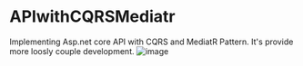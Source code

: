 # APIwithCQRSMediatr
Implementing Asp.net core API with CQRS and MediatR Pattern. It's provide more loosly couple development.
![image](https://github.com/kingson-lab/APIwithCQRSMediatr/assets/58513585/73bf9607-0329-4e14-99cc-6b489be5c61b)
